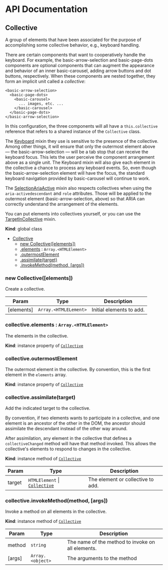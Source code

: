 # API Documentation
<a name="Collective"></a>
## Collective
A group of elements that have been associated for the purpose of
accomplishing some collective behavior, e.g., keyboard handling.

There are certain components that want to cooperatively handle the keyboard.
For example, the basic-arrow-selection and basic-page-dots components are
optional components that can augment the appearance and behavior of an inner
basic-carousel, adding arrow buttons and dot buttons, respectively. When
these components are nested together, they form an implicit unit called a
*collective*:

    <basic-arrow-selection>
      <basic-page-dots>
        <basic-carousel>
          ... images, etc. ...
        </basic-carousel>
      </basic-page-dots>
    </basic-arrow-selection>

In this configuration, the three components will all have a `this.collective`
reference that refers to a shared instance of the `Collective` class.

The [Keyboard](Keyboard.md) mixin they use is sensitive to the presence of
the collective. Among other things, it will ensure that only the outermost
element above — the basic-arrow-selection — will be a tab stop that can
receive the keyboard focus. This lets the user perceive the component
arrangement above as a single unit. The Keyboard mixin will also give each
element in the collective a chance to process any keyboard events. So, even
though the basic-arrow-selection element will have the focus, the standard
keyboard navigation provided by basic-carousel will continue to work.

The [SelectionAriaActive](SelectionAriaActive.md) mixin also respects
collectives when using the `aria-activedescendant` and `role` attributes.
Those will be applied to the outermost element (basic-arrow-selection, above)
so that ARIA can correctly understand the arrangement of the elements.

You can put elements into collectives yourself, or you can use the
[TargetInCollective](TargetInCollective.md) mixin.

  **Kind**: global class

* [Collective](#Collective)
    * [new Collective([elements])](#new_Collective_new)
    * [.elements](#Collective+elements) : <code>Array.&lt;HTMLElement&gt;</code>
    * [.outermostElement](#Collective+outermostElement)
    * [.assimilate(target)](#Collective+assimilate)
    * [.invokeMethod(method, [args])](#Collective+invokeMethod)

<a name="new_Collective_new"></a>
### new Collective([elements])
Create a collective.


| Param | Type | Description |
| --- | --- | --- |
| [elements] | <code>Array.&lt;HTMLELement&gt;</code> | Initial elements to add. |

<a name="Collective+elements"></a>
### collective.elements : <code>Array.&lt;HTMLElement&gt;</code>
The elements in the collective.

  **Kind**: instance property of <code>[Collective](#Collective)</code>
<a name="Collective+outermostElement"></a>
### collective.outermostElement
The outermost element in the collective.
By convention, this is the first element in the `elements` array.

  **Kind**: instance property of <code>[Collective](#Collective)</code>
<a name="Collective+assimilate"></a>
### collective.assimilate(target)
Add the indicated target to the collective.

By convention, if two elements wants to participate in a collective, and
one element is an ancestor of the other in the DOM, the ancestor should
assimilate the descendant instead of the other way around.

After assimilation, any element in the collective that defines a
`collectiveChanged` method will have that method invoked. This allows
the collective's elements to respond to changes in the collective.

  **Kind**: instance method of <code>[Collective](#Collective)</code>

| Param | Type | Description |
| --- | --- | --- |
| target | <code>HTMLElement</code> &#124; <code>[Collective](#Collective)</code> | The element or collective to add. |

<a name="Collective+invokeMethod"></a>
### collective.invokeMethod(method, [args])
Invoke a method on all elements in the collective.

  **Kind**: instance method of <code>[Collective](#Collective)</code>

| Param | Type | Description |
| --- | --- | --- |
| method | <code>string</code> | The name of the method to invoke on all elements. |
| [args] | <code>Array.&lt;object&gt;</code> | The arguments to the method |

